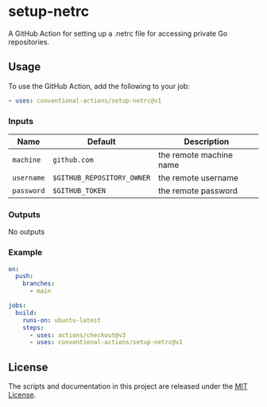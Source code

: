# setup-netrc

A GitHub Action for setting up a .netrc file for accessing private Go repositories.

## Usage

To use the GitHub Action, add the following to your job:

```yaml
- uses: conventional-actions/setup-netrc@v1
```

### Inputs

| Name       | Default                    | Description             |
|------------|----------------------------|-------------------------|
| `machine`  | `github.com`               | the remote machine name |
| `username` | `$GITHUB_REPOSITORY_OWNER` | the remote username     |
| `password` | `$GITHUB_TOKEN`            | the remote password     |

### Outputs

No outputs

### Example

```yaml
on:
  push:
    branches:
      - main

jobs:
  build:
    runs-on: ubuntu-latest
    steps:
      - uses: actions/checkout@v3
      - uses: conventional-actions/setup-netrc@v1
```

## License

The scripts and documentation in this project are released under the [MIT License](LICENSE).
